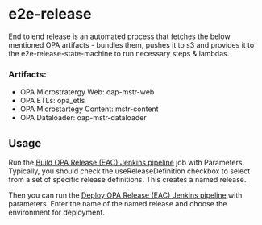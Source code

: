 # e2e-release
End to end release is an automated process that fetches the below mentioned OPA artifacts - bundles them, pushes it to s3 and provides it to the e2e-release-state-machine to run necessary steps & lambdas.

### Artifacts:
* OPA Microstratergy Web: oap-mstr-web
* OPA ETLs: opa_etls
* OPA Microstartegy Content: mstr-content
* OPA Dataloader: oap-mstr-dataloader

## Usage
Run the [Build OPA Release (EAC) Jenkins pipeline](https://jenkins-opa-jenkins.ocp-elr-core-nonprod.optum.com/job/Build%20OPA%20Release%20(EAC)/) job with Parameters. Typically, you should check the useReleaseDefinition checkbox to select from a set of specific release definitions. This creates a named release.

Then you can run the [Deploy OPA Release (EAC) Jenkins pipeline](https://jenkins-opa-jenkins.ocp-elr-core-nonprod.optum.com/job/Deploy%20OPA%20Release%20(EAC)/) with parameters. Enter the name of the named release and choose the environment for deployment.
